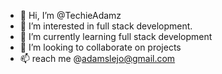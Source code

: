 - 👋 Hi, I’m @TechieAdamz
- 👀 I’m interested in full stack development.
- 🌱 I’m currently learning full stack development
- 💞️ I’m looking to collaborate on projects
- 📫 reach me @adamslejo@gmail.com

<!---
TechieAdamz/TechieAdamz is a ✨ special ✨ repository because its `README.md` (this file) appears on your GitHub profile.
You can click the Preview link to take a look at your changes.
--->
